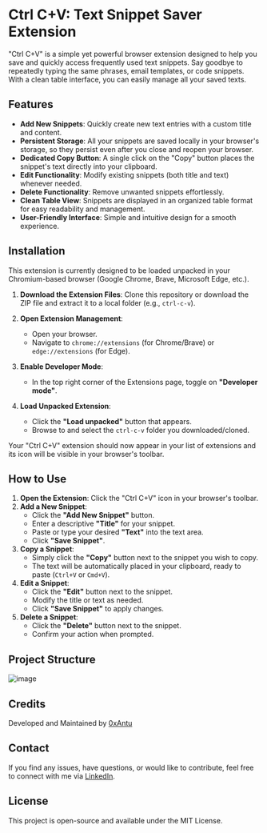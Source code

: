 # Ctrl C+V: Text Snippet Saver Extension

"Ctrl C+V" is a simple yet powerful browser extension designed to help you save and quickly access frequently used text snippets. Say goodbye to repeatedly typing the same phrases, email templates, or code snippets. With a clean table interface, you can easily manage all your saved texts.

## Features

* **Add New Snippets**: Quickly create new text entries with a custom title and content.
* **Persistent Storage**: All your snippets are saved locally in your browser's storage, so they persist even after you close and reopen your browser.
* **Dedicated Copy Button**: A single click on the "Copy" button places the snippet's text directly into your clipboard.
* **Edit Functionality**: Modify existing snippets (both title and text) whenever needed.
* **Delete Functionality**: Remove unwanted snippets effortlessly.
* **Clean Table View**: Snippets are displayed in an organized table format for easy readability and management.
* **User-Friendly Interface**: Simple and intuitive design for a smooth experience.

## Installation

This extension is currently designed to be loaded unpacked in your Chromium-based browser (Google Chrome, Brave, Microsoft Edge, etc.).

1.  **Download the Extension Files**:
    Clone this repository or download the ZIP file and extract it to a local folder (e.g., `ctrl-c-v`).

2.  **Open Extension Management**:
    * Open your browser.
    * Navigate to `chrome://extensions` (for Chrome/Brave) or `edge://extensions` (for Edge).

3.  **Enable Developer Mode**:
    * In the top right corner of the Extensions page, toggle on **"Developer mode"**.

4.  **Load Unpacked Extension**:
    * Click the **"Load unpacked"** button that appears.
    * Browse to and select the `ctrl-c-v` folder you downloaded/cloned.

Your "Ctrl C+V" extension should now appear in your list of extensions and its icon will be visible in your browser's toolbar.

## How to Use

1.  **Open the Extension**: Click the "Ctrl C+V" icon in your browser's toolbar.
2.  **Add a New Snippet**:
    * Click the **"Add New Snippet"** button.
    * Enter a descriptive **"Title"** for your snippet.
    * Paste or type your desired **"Text"** into the text area.
    * Click **"Save Snippet"**.
3.  **Copy a Snippet**:
    * Simply click the **"Copy"** button next to the snippet you wish to copy.
    * The text will be automatically placed in your clipboard, ready to paste (`Ctrl+V` or `Cmd+V`).
4.  **Edit a Snippet**:
    * Click the **"Edit"** button next to the snippet.
    * Modify the title or text as needed.
    * Click **"Save Snippet"** to apply changes.
5.  **Delete a Snippet**:
    * Click the **"Delete"** button next to the snippet.
    * Confirm your action when prompted.

## Project Structure
![image](https://github.com/user-attachments/assets/be7b17cc-3809-4fc9-8d06-ad80d0d2cb6c)

## Credits

Developed and Maintained by [0xAntu](https://www.linkedin.com/in/0xantu/)

## Contact

If you find any issues, have questions, or would like to contribute, feel free to connect with me via [LinkedIn](https://www.linkedin.com/in/0xantu/).

## License

This project is open-source and available under the MIT License.
